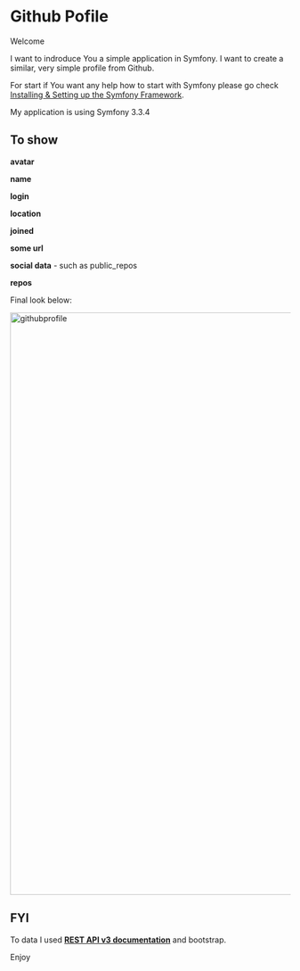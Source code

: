 Github Pofile
=============

Welcome

I want to indroduce You a simple application in Symfony. I want to create a similar, very simple profile from
Github.

For start if You want any help how to start with Symfony please go check [Installing & Setting up the Symfony Framework][2].

My application is using Symfony 3.3.4

To show
-------

**avatar**

**name**

**login**

**location**

**joined**

**some url**

**social data** - such as public_repos

**repos**

Final look below:

<img width="1044" alt="githubprofile" src="https://user-images.githubusercontent.com/27738202/28093512-e44927c8-6697-11e7-8621-6ef7ef0548bb.png">

FYI
---

To data I used [**REST API v3 documentation**][1] and bootstrap.

Enjoy

[1]:    https://developer.github.com/v3/
[2]:    https://symfony.com/doc/2.7/book/installation.html

